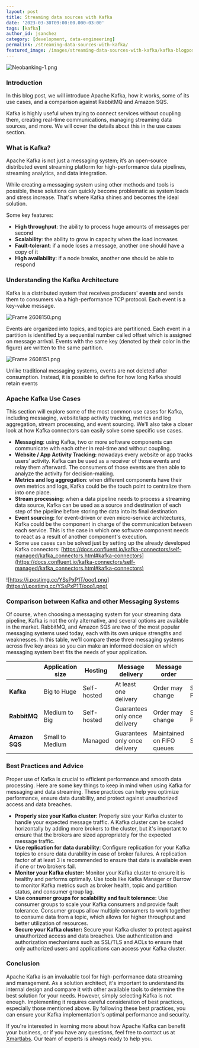 ```yaml
---
layout: post
title: Streaming data sources with Kafka
date: '2023-03-30T09:00:00.000-03:00'
tags: [kafka]
author_id: jsanchez
category: [development, data-engineering]
permalink: /streaming-data-sources-with-kafka/
featured_image: /images/streaming-data-sources-with-kafka/kafka-blogpost.png
---
```


![Neobanking-1.png](/images/streaming-data-sources-with-kafka/kafka-blogpost.png)

### Introduction

In this blog post, we will introduce Apache Kafka, how it works, some of its use cases, and a comparison against RabbitMQ and Amazon SQS.

Kafka is highly useful when trying to connect services without coupling them, creating real-time communications, managing streaming data sources, and more. We will cover the details about this in the use cases section.

### What is Kafka?

Apache Kafka is not just a messaging system; it’s an open-source distributed event streaming platform for high-performance data pipelines, streaming analytics, and data integration. 

While creating a messaging system using other methods and tools is possible, these solutions can quickly become problematic as system loads and stress increase. That's where Kafka shines and becomes the ideal solution.

Some key features: 

- **High throughput**: the ability to process huge amounts of messages per second
- **Scalability**: the ability to grow in capacity when the load increases
- **Fault-tolerant**: if a node loses a message, another one should have a copy of it
- **High availability**: if a node breaks, another one should be able to respond

### Understanding the Kafka Architecture

Kafka is a distributed system that receives producers' **events** and sends them to consumers via a high-performance TCP protocol. Each event is a key-value message.

![Frame 2608150.png](/images/streaming-data-sources-with-kafka/Frame_2608150.png)

Events are organized into topics, and topics are partitioned. Each event in a partition is identified by a sequential number called offset which is assigned on message arrival. Events with the same key (denoted by their color in the figure) are written to the same partition.

![Frame 2608151.png](/images/streaming-data-sources-with-kafka/Frame_2608151.png)

Unlike traditional messaging systems, events are not deleted after consumption. Instead, it is possible to define for how long Kafka should retain events

### Apache Kafka Use Cases

This section will explore some of the most common use cases for Kafka, including messaging, website/app activity tracking, metrics and log aggregation, stream processing, and event sourcing. We'll also take a closer look at how Kafka connectors can easily solve some specific use cases.

- **Messaging**: using Kafka, two or more software components can communicate with each other in real-time and without coupling.
- **Website / App Activity Tracking:** nowadays every website or app tracks users’ activity. Kafka can be used as a receiver of those events and relay them afterward. The consumers of those events are then able to analyze the activity for decision-making.
- **Metrics and log aggregation**: when different components have their own metrics and logs, Kafka could be the touch point to centralize them into one place.
- **Stream processing**: when a data pipeline needs to process a streaming data source, Kafka can be used as a source and destination of each step of the pipeline before storing the data into its final destination.
- **Event sourcing:** for event-driven or even micro-service architectures, Kafka could be the component in charge of the communication between each service. This is the case in which one software component needs to react as a result of another component's execution.
- Some use cases can be solved just by setting up the already developed Kafka connectors: [https://docs.confluent.io/kafka-connectors/self-managed/kafka_connectors.html#kafka-connectors](https://docs.confluent.io/kafka-connectors/self-managed/kafka_connectors.html#kafka-connectors)

![https://i.postimg.cc/YSsPxP1T/ooo1.png](https://i.postimg.cc/YSsPxP1T/ooo1.png)

### Comparison between Kafka and other Messaging Systems

Of course, when choosing a messaging system for your streaming data pipeline, Kafka is not the only alternative, and several options are available in the market. RabbitMQ, and Amazon SQS are two of the most popular messaging systems used today, each with its own unique strengths and weaknesses. In this table, we'll compare these three messaging systems across five key areas so you can make an informed decision on which messaging system best fits the needs of your application.

<div class="table-wrapper" markdown="block">

|  | Application size | Hosting | Message delivery | Message order | Goal |
| --- | --- | --- | --- | --- | --- |
| **Kafka** | Big to Huge | Self-hosted | At least one delivery | Order may change | Scalability & Performance |
| **RabbitMQ** | Medium to Big | Self-hosted | Guarantees only once delivery | Order may change | Scalability & Performance |
| **Amazon SQS** | Small to Medium | Managed | Guarantees only once delivery | Maintained on FIFO queues | Simplicity |

</div>

### Best Practices and Advice

Proper use of Kafka is crucial to efficient performance and smooth data processing. Here are some key things to keep in mind when using Kafka for messaging and data streaming. These practices can help you optimize performance, ensure data durability, and protect against unauthorized access and data breaches.

- **Properly size your Kafka cluster**: Properly size your Kafka cluster to handle your expected message traffic. A Kafka cluster can be scaled horizontally by adding more brokers to the cluster, but it's important to ensure that the brokers are sized appropriately for the expected message traffic.
- **Use replication for data durability**: Configure replication for your Kafka topics to ensure data durability in case of broker failures. A replication factor of at least 3 is recommended to ensure that data is available even if one or two brokers fail.
- **Monitor your Kafka cluster:** Monitor your Kafka cluster to ensure it is healthy and performs optimally. Use tools like Kafka Manager or Burrow to monitor Kafka metrics such as broker health, topic and partition status, and consumer group lag.
- **Use consumer groups for scalability and fault tolerance:** Use consumer groups to scale your Kafka consumers and provide fault tolerance. Consumer groups allow multiple consumers to work together to consume data from a topic, which allows for higher throughput and better utilization of resources.
- **Secure your Kafka cluster:** Secure your Kafka cluster to protect against unauthorized access and data breaches. Use authentication and authorization mechanisms such as SSL/TLS and ACLs to ensure that only authorized users and applications can access your Kafka cluster.

### Conclusion

Apache Kafka is an invaluable tool for high-performance data streaming and management. As a solution architect, it's important to understand its internal design and compare it with other available tools to determine the best solution for your needs. However, simply selecting Kafka is not enough. Implementing it requires careful consideration of best practices, especially those mentioned above. By following these best practices, you can ensure your Kafka implementation's optimal performance and security.

If you're interested in learning more about how Apache Kafka can benefit your business, or if you have any questions, feel free to contact us at [Xmartlabs](https://xmartlabs.com). Our team of experts is always ready to help you.

